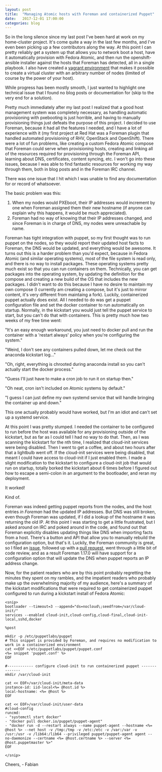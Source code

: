 ```yaml
---
layout: post
title:  "Managing Atomic hosts with Foreman and containerized Puppet"
date:   2017-12-01 17:00:00
categories: blog
---
```


So in the long silence since my last post I've been hard at work on my home-cluster
project. It's come quite a way in the last few months, and I've even been picking
up a few contributors along the way. At this point I can pretty reliably get a system
up that allows you to network boot a host, have it automatically provision with 
Fedora Atomic, and then run the openshift-ansible installer against the hosts that Foreman
has detected, all in a single playbook. I also have created a [vagrant environment](https://github.com/fabianvf/home-cluster/tree/master/vagrant)
that makes it possible to create a virtual cluster with an arbitrary number of nodes
(limited of course by the power of your host). 

While progress has been mostly smooth, I just wanted to highlight one technical issue
that I found no blog posts or documentation for (skip to the very end for a solution).

Pretty much immediately after my last post I realized that a good host management system was completely necessary, as 
handling automatic provisioning with pxebooting is just horrible, and 
having to manually provisioning things just defeats the purpose of this project. 
I decided to use Foreman, because it had all the features I needed, and I have a lot of experience with it
(my first project at Red Hat was a Foreman plugin that handled automated provisioning 
of RHV, OpenStack and OpenShift). There were a lot of fun problems, like creating a custom
Fedora Atomic compose that Foreman could serve when provisioning hosts,
creating and linking all of the resources required for provisioning through the Foreman
API, learning about DNS, certificates, content syncing, etc. I won't go into these issues,
because I was able to find fantastic resources for working my way through them, both in
blog posts and in the Foreman IRC channel.

There was one issue that I hit which I was unable to find any documentation for or record of whatsoever.

The basic problem was this:

1. When my nodes would PXEboot, their IP addresses would increment by one when Foreman assigned
    them their new hostname (if anyone can explain why this happens, it would be much appreciated).
2. Foreman had no way of knowing that their IP addresses changed, and since Foreman is in charge of DNS,
    my nodes were unreachable by name.

Foreman has tight integration with puppet, so my first thought was to run puppet on
the nodes, so they would report their updated host facts to Foreman, the DNS would
be updated, and everything would be awesome. It turns out this is a harder problem
than you'd expect, because in Fedora Atomic (and similar operating systems), most 
of the file system is read only, and there is no way to install packages.
These operating systems pretty much exist so that you can run containers on them.
Technically, you can get packages into the operating system, by updating the definition for
the compose and creating a new build of the OS that includes the new packages. I didn't
want to do this because I have no desire to maintain my own compose (I currently
am creating a compose, but it's just to mirror content, it's very different from 
maintaing a fork). Luckily, containerized puppet actually does exist. All I needed to do
was get a puppet configuration file and set the docker container to run automatically
on startup. Normally, in the kickstart you would just tell the puppet service to start,
but you can't do that with containers. This is pretty much how two weeks of my free time went:

"It's an easy enough workaround, you just need to docker pull and run the container with a 'restart always'
policy when you're configuring the system." 

"Weird, I don't see any containers pulled down, let me check out the anaconda kickstart log..."

"Oh, right, everything is chrooted during anaconda install so you can't actually start the docker process."

"Guess I'll just have to make a cron job to run it on startup then."

"Oh neat, cron isn't included on Atomic systems by default."

"I guess I can just define my own systemd service that will handle bringing the container up and down."

This one actually probably would have worked, but I'm an idiot and can't set up a systemd service.

At this point I was pretty stumped. I needed the container to be configured to run before
the host was available for any provisioning outside of the kickstart, but as far as I could
tell I had no way to do that. Then, as I was scanning the kickstart for the nth time, I realized
that cloud-init services were being disabled. Then I went to get a coffee, and about two hours 
after that a lightbulb went off. If the cloud-init services were being disabled, that meant I could
have access to cloud-init if I just enabled them. I made a slight modification to the kickstart to
configure a cloud-init job that would run on startup, totally borked the kickstart about 6 times
before I figured out how to escape a semi-colon in an argument to the bootloader, and reran my deployment.

It worked!

Kind of.

Foreman was indeed getting puppet reports from the nodes, and the host entries *in Foreman* had the
updated IP addresses. But DNS was still broken, even though Foreman was updated, if I did a lookup
of the hostname it was returning the old IP. At this point I was starting to get a little frustrated, but 
I asked around on IRC and poked around in the code, and found out that Foreman explicitly disables
updating things like DNS when importing facts from a host. There's a button and API that allow you to
manually rebuild the configuration option, but that's it. Luckily, the Foreman community is great,
so I filed an [issue](http://projects.theforeman.org/issues/21565), followed up with a 
[pull request](https://github.com/theforeman/foreman/pull/4976), went through a little bit of code review, and 
as a result Foreman 1.17.0 will have support for a configuration option that will update the DNS
when puppet reports an IP address change.

Now, for the patient readers who are by this point probably regretting the minutes they spent on my rambles, 
and the impatient readers who probably make up the overwhelming majority of my audience, here's a summary of the kickstart 
modifications that were required to get containerized puppet configured to run during a kickstart install of Fedora Atomic:

    <snip>
    bootloader --timeout=3 --append="ds=nocloud\;seedfrom=/var/cloud-init/"
    services --enabled cloud-init,cloud-config,cloud-final,cloud-init-local,sshd,docker

    %post

    mkdir -p /etc/puppetlabs/puppet
    # This snippet is provided by Foreman, and requires no modification to work in a containerized environment
    cat <<EOF >/etc/puppetlabs/puppet/puppet.conf
    <%= snippet 'puppet.conf' %>
    EOF

    #------------ configure cloud-init to run containerized puppet --------------
    mkdir /var/cloud-init

    cat << EOF>/var/cloud-init/meta-data
    instance-id: iid-local<%= @host.id %>
    local-hostname: <%= @host %>
    EOF

    cat << EOF>/var/cloud-init/user-data
    #cloud-config
    runcmd:
    - "systemctl start docker"
    - "docker pull docker.io/puppet/puppet-agent"
    - "docker run -d --restart always --name puppet-agent --hostname <%= @host %> --net host -v /tmp:/tmp -v /etc:/etc -v /var:/var -v /usr:/usr -v /lib64:/lib64 --privileged puppet/puppet-agent agent --no-daemonize --certname <%= @host.certname %> --server <%= @host.puppetmaster %>"
    EOF

    </snip>

Cheers,
\- Fabian
